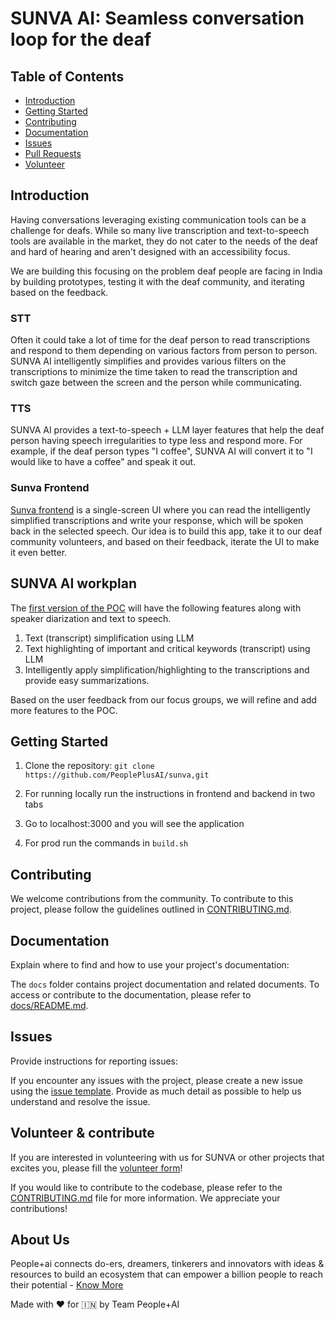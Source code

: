 # SUNVA AI: Seamless conversation loop for the deaf

## Table of Contents

- [Introduction](#introduction)
- [Getting Started](#getting-started)
- [Contributing](#contributing)
- [Documentation](#documentation)
- [Issues](#issues)
- [Pull Requests](#pull-requests)
- [Volunteer](#volunteer)


## Introduction

Having conversations leveraging existing communication tools can be a challenge for deafs. While so many live transcription and text-to-speech tools are available in the market, they do not cater to the needs of the deaf and hard of hearing and aren't designed with an accessibility focus. 

We are building this focusing on the problem deaf people are facing in India by building prototypes, testing it with the deaf community, and iterating based on the feedback.

### STT 

Often it could take a lot of time for the deaf person to read transcriptions and respond to them depending on various factors from person to person. SUNVA AI intelligently simplifies and provides various filters on the transcriptions to minimize the time taken to read the transcription and switch gaze between the screen and the person while communicating.

### TTS

SUNVA AI provides a text-to-speech + LLM layer features that help the deaf person having speech irregularities to type less and respond more. For example, if the deaf person types "I coffee", SUNVA AI will convert it to "I would like to have a coffee" and speak it out.

### Sunva Frontend

[Sunva frontend](https://github.com/PeoplePlusAI/sunva-frontend) is a single-screen UI where you can read the intelligently simplified transcriptions and write your response, which will be spoken back in the selected speech. Our idea is to build this app, take it to our deaf community volunteers, and based on their feedback, iterate the UI to make it even better. 
  

## SUNVA AI workplan 

The [first version of the POC](https://www.figma.com/proto/xK0fvVJL9wRWTkwdBeRu2U/Sunva.Ai?page-id=84%3A803&node-id=84-805&viewport=917%2C520%2C0.14&t=ZpNPT9hGNjHWzrqy-1&scaling=min-zoom&content-scaling=fixed&starting-point-node-id=84%3A805&show-proto-sidebar=1) will have the following features along with speaker diarization and text to speech. 

1. Text (transcript) simplification using LLM
2. Text highlighting of important and critical keywords (transcript) using LLM
3. Intelligently apply simplification/highlighting to the transcriptions and provide easy summarizations.

Based on the user feedback from our focus groups, we will refine and add more features to the POC.

## Getting Started

1. Clone the repository: `git clone https://github.com/PeoplePlusAI/sunva,git`

2. For running locally run the instructions in frontend and backend in two tabs

3. Go to localhost:3000 and you will see the application
   
4. For prod run the commands in `build.sh` 

## Contributing

We welcome contributions from the community. To contribute to this project, please follow the guidelines outlined in [CONTRIBUTING.md](.github/CONTRIBUTING.md).

## Documentation

Explain where to find and how to use your project's documentation:

The `docs` folder contains project documentation and related documents. To access or contribute to the documentation, please refer to [docs/README.md](docs/README.md).

## Issues

Provide instructions for reporting issues:

If you encounter any issues with the project, please create a new issue using the [issue template](.github/ISSUE_TEMPLATE.md). Provide as much detail as possible to help us understand and resolve the issue.



## Volunteer & contribute

If you are interested in volunteering with us for SUNVA or other projects that excites you, please fill the [volunteer form](https://peopleplus.ai/volunteer)!

If you would like to contribute to the codebase, please refer to the [CONTRIBUTING.md](.github/CONTRIBUTING.md) file for more information. We appreciate your contributions!


## About Us

People+ai connects do-ers, dreamers, tinkerers and innovators with ideas & resources to build an ecosystem that can empower a billion people to reach their potential - [Know More](https://peopleplus.ai/)

Made with ♥️ for 🇮🇳 by Team People+AI
